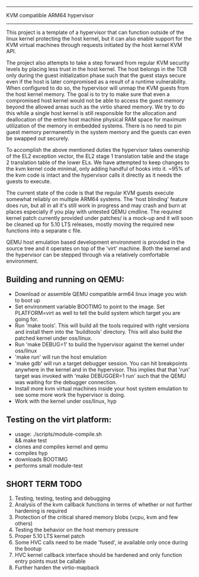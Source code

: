 ******************************************************************************
KVM compatible ARM64 hypervisor
******************************************************************************

This project is a template of a hypervisor that can function outside of the
linux kernel protecting the host kernel, but it can also enable support for
the KVM virtual machines through requests initiated by the host kernel KVM
API.

The project also attempts to take a step forward from regular KVM security
levels by placing less trust in the host kernel. The host belongs in the TCB
only during the guest initialization phase such that the guest stays secure
even if the host is later compromised as a result of a runtime vulnerability.
When configured to do so, the hypervisor will unmap the KVM guests from the
host kernel memory. The goal is to try to make sure that even a compromised
host kernel would not be able to access the guest memory beyond the allowed
areas such as the virtio shared memory. We try to do this while a single
host kernel is still responsible for the allocation and deallocation of the
entire host machine physical RAM space for maximum utilization of the memory
in embedded systems. There is no need to pin guest memory permanently in the
system memory and the guests can even be swapped out securely.

To accomplish the above mentioned duties the hypervisor takes ownership of
the EL2 exception vector, the EL2 stage 1 translation table and the stage 2
translation table of the lower ELs. We have attempted to keep changes to the
kvm kernel code minimal, only adding handful of hooks into it. ~95% of the
kvm code is intact and the hypervisor calls it directly as it needs the
guests to execute.

The current state of the code is that the regular KVM guests execute somewhat
reliably on multiple ARM64 systems. The 'host blinding' feature does run, but
all in all it's still work in progress and may crash and burn at places
especially if you play with untested QEMU cmdline. The required kernel patch
currently provided under patches/ is a mock-up and it will soon be cleaned up
for 5.10 LTS releases, mostly moving the required new functions into a
separate c file.

QEMU host emulation based development environment is provided in the source
tree and it operates on top of the 'virt' machine. Both the kernel and the
hypervisor can be stepped through via a relatively comfortable environment.


Building and running on QEMU:
-----------------------------
- Download or assemble QEMU compatible arm64 linux image you wish to boot up
- Set environment variable BOOTIMG to point to the image. Set PLATFORM=virt
  as well to tell the build system which target you are going for.
- Run 'make tools'. This will build all the tools required with right versions
  and install them into the 'buildtools' directory. This will also build the
  patched kernel under oss/linux.
- Run 'make DEBUG=1' to build the hypervisor against the kernel under oss/linux
- 'make run' will run the host emulation
- 'make gdb' will run a target debugger session. You can hit breakpoints
  anywhere in the kernel and in the hypervisor. This implies that that 'run'
  target was invoked with 'make DEBUGGER=1 run' such that the QEMU was waiting
  for the debugger connection.
- Install more kvm virtual machines inside your host system emulation to see
  some more work the hypervisor is doing.
- Work with the kernel under oss/linux, hyp


Testing on the virt platform:
-------------------------------------
- usage:
  ./scripts/module-compile.sh \
  && make test
- clones and compiles kernel and qemu
- compiles hyp
- downloads BOOTIMG
- performs small module-test


SHORT TERM TODO
----------------
1) Testing, testing, testing and debugging
2) Analysis of the kvm callback functions in terms of whether or not further
   hardening is required
3) Protection of the critical shared memory blobs (vcpu, kvm and few others)
4) Testing the behavior on the host memory pressure
5) Proper 5.10 LTS kernel patch
6) Some HVC calls need to be made 'fused', ie available only once during the
   bootup
7) HVC kernel callback interface should be hardened and only function entry
   points must be callable
8) Further harden the virtio-mapback
